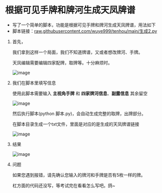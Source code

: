 # 根据可见手牌和牌河生成天凤牌谱
* 写了一个简单的脚本，功能是根据可见手牌和牌河生成天凤牌谱，用法如下
* 
  脚本链接：[raw.githubusercontent.com/wuye999/tenhou/main/生成2.py](https://raw.githubusercontent.com/wuye999/tenhou/main/%E7%94%9F%E6%88%902.py)

1. 首先，

    我们拿到这样一个局面，我们不知道牌谱，又或者想改牌河、手牌。
   
    天凤编辑需要编辑四家配牌，取牌等。十分麻烦时。

    ![image](https://github.com/wuye999/tenhou/assets/79479594/ad691823-748b-4aac-9f8d-0dfc8732e3a6)



3. 我们在脚本里填写信息

    使用此脚本需要输入 **主视角手牌** 和 **四家牌河信息**、**副露信息** 其余留空

    ![image](https://github.com/wuye999/tenhou/assets/79479594/0952be62-cba8-4877-bfbf-5e926339a303)

    然后执行脚本(python 脚本.py)，会自动生成完整的取牌，出牌部分。

    在脚本目录生成一个txt文件，里面是对应的是生成的天凤牌谱链接

    ![image](https://github.com/wuye999/tenhou/assets/79479594/b17103e0-9186-4272-b161-898f562749ee)

4. 结果

    ![image](https://github.com/wuye999/tenhou/assets/79479594/df62c44f-25af-4f7b-9bc2-4869a3d10911)

5. 问题

    如果您遇到报错，请先确认您输入的牌河和手牌是否有5枚一样的牌。

    杠方面的代码还没写，等考试完在看看怎么写吧。鸽~
